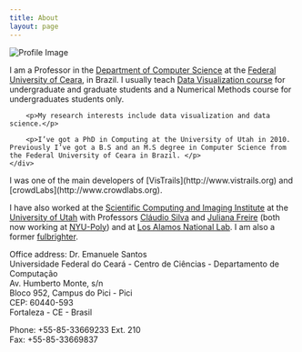 ```yaml
---
title: About
layout: page
---
```

<div class="side-by-side"> 
    <div class="toleft"> <img class="image" src="{{ site.url }}/{{ site.picture }}" alt="Profile Image">
    </div>
    <div class="toright">
        <p>I am a Professor in the <a href="http://portal.dc.ufc.br/">Department of Computer Science</a> at the <a href="http://www.ufc.br">Federal University of Ceara</a>, in Brazil. I usually teach <a href="/datavis-course/">Data Visualization course</a> for undergraduate and graduate students and a Numerical Methods course for undergraduates students only.</p>
        
        <p>My research interests include data visualization and data science.</p>

        <p>I’ve got a PhD in Computing at the University of Utah in 2010. Previously I’ve got a B.S and an M.S degree in Computer Science from the Federal University of Ceara in Brazil. </p>
    </div>
</div>
I was one of the main developers of [VisTrails](http://www.vistrails.org) and [crowdLabs](http://www.crowdlabs.org).

I have also worked at the [Scientific Computing and Imaging Institute](http://www.sci.utah.edu) at the [University of Utah](http://www.utah.edu) with Professors [Cláudio Silva](http://vgc.poly.edu/~csilva/) and [Juliana Freire](http://vgc.poly.edu/~juliana/) (both now working at [NYU-Poly](http://www.poly.edu)) and at [Los Alamos National Lab](http://www.lanl.gov). I am also a former [fulbrighter](http://www.iie.org/Fulbright/). 

Office address:
Dr. Emanuele Santos<br>
Universidade Federal do Ceará - Centro de Ciências - Departamento de Computação<br>
Av. Humberto Monte, s/n <br>
Bloco 952, Campus do Pici - Pici<br> 
CEP: 60440-593<br>
Fortaleza - CE - Brasil<br>

Phone: +55-85-33669233 Ext. 210 <br>
Fax: +55-85-33669837<br>

